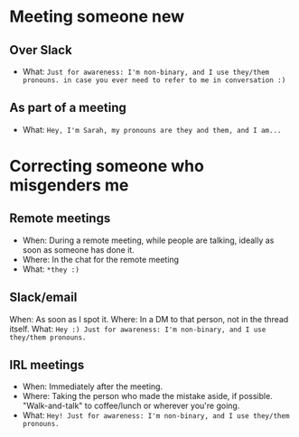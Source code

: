 
# Meeting someone new

## Over Slack
* What: `Just for awareness: I'm non-binary, and I use they/them pronouns. in case you ever need to refer to me in conversation :)`

## As part of a meeting
* What: `Hey, I'm Sarah, my pronouns are they and them, and I am...`

# Correcting someone who misgenders me 
## Remote meetings

* When: During a remote meeting, while people are talking, ideally as soon as someone has done it.
* Where: In the chat for the remote meeting
* What: `*they :)`

## Slack/email

When: As soon as I spot it.
Where: In a DM to that person, not in the thread itself.
What: `Hey :) Just for awareness: I'm non-binary, and I use they/them pronouns.`

## IRL meetings

* When: Immediately after the meeting.
* Where: Taking the person who made the mistake aside, if possible. "Walk-and-talk" to coffee/lunch or wherever you're going.
* What: `Hey! Just for awareness: I'm non-binary, and I use they/them pronouns.`
